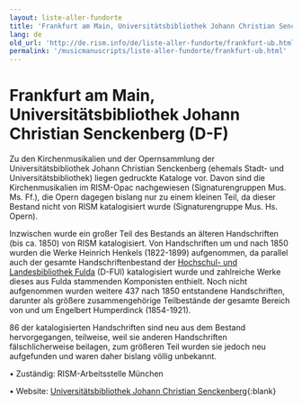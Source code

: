 ```yaml
---
layout: liste-aller-fundorte
title: 'Frankfurt am Main, Universitätsbibliothek Johann Christian Senckenberg (D-F)'
lang: de
old_url: 'http://de.rism.info/de/liste-aller-fundorte/frankfurt-ub.html'
permalink: '/musicmanuscripts/liste-aller-fundorte/frankfurt-ub.html'
---
```



# Frankfurt am Main, Universitätsbibliothek Johann Christian Senckenberg (D-F)

Zu den Kirchenmusikalien und der Opernsammlung der Universitätsbibliothek Johann Christian Senckenberg (ehemals Stadt- und Universitätsbibliothek) liegen gedruckte Kataloge vor. Davon sind die Kirchenmusikalien im RISM-Opac nachgewiesen (Signaturengruppen Mus. Ms. Ff.), die Opern dagegen bislang nur zu einem kleinen Teil, da dieser Bestand nicht von RISM katalogisiert wurde (Signaturengruppe Mus. Hs. Opern).

Inzwischen wurde ein großer Teil des Bestands an älteren Handschriften (bis ca. 1850) von RISM katalogisiert. Von Handschriften um und nach 1850 wurden die Werke Heinrich Henkels (1822-1899) aufgenommen, da parallel auch der gesamte Handschriftenbestand der [Hochschul- und Landesbibliothek Fulda](https://www.hs-fulda.de/hlb/bestaende/ "Opens external link in new window")&nbsp;(D-FUl) katalogisiert wurde und zahlreiche Werke dieses aus Fulda stammenden Komponisten enthielt. Noch nicht aufgenommen wurden weitere 437 nach 1850 entstandene Handschriften, darunter als größere zusammengehörige Teilbestände der gesamte Bereich von und um Engelbert Humperdinck (1854-1921).

86 der katalogisierten Handschriften sind neu aus dem Bestand hervorgegangen, teilweise, weil sie anderen Handschriften fälschlicherweise beilagen, zum größeren Teil wurden sie jedoch neu aufgefunden und waren daher bislang völlig unbekannt.

• Zuständig: RISM-Arbeitsstelle München

• Website: [Universitätsbibliothek Johann Christian Senckenberg](https://www.ub.uni-frankfurt.de/ "Opens external link in new window"){:blank}

